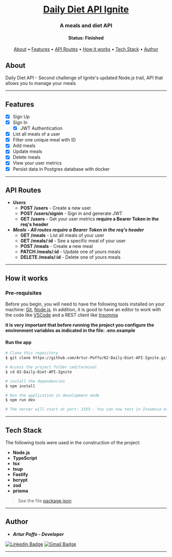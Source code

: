 <h1 align="center">
  <a href="#">Daily Diet API Ignite</a>
</h1>

<h3 align="center">
  A meals and diet API
</h3>

<h4 align="center"> 
	 Status: Finished
</h4>

<p align="center">
 <a href="#about">About</a> •
 <a href="#features">Features</a> •
 <a href="#api-routes">API Routes</a> • 
 <a href="#how-it-works">How it works</a> • 
 <a href="#tech-stack">Tech Stack</a> • 
 <a href="#author">Author</a>
</p>


## About

Daily Diet API - Second challenge of Ignite's updated Node.js trail, API that allows you to manage your meals

---

## Features

- [x] Sign Up
- [x] Sign In
  - [x] JWT Authentication
- [x] List all meals of a user
- [x] Filter one unique meal with ID
- [x] Add meals
- [x] Update meals
- [x] Delete meals
- [x] View your user metrics
- [x] Persist data in Postgres database with docker

---

## API Routes

- **_Users_**
  - **POST /users** - Create a new user
  - **POST /users/signin** - Sign in and generate JWT
  - **GET /users** - Get your user metrics **require a Bearer Token in the req's header**
- **_Meals - All routes require a Bearer Token in the req's header_**
  - **GET /meals** - List all meals of your user
  - **GET /meals/:id** - See a specific meal of your user
  - **POST /meals** - Create a new meal
  - **PATCH /meals/:id** - Update one of yours meals
  - **DELETE /meals/:id** - Delete one of yours meals

---

## How it works

### Pre-requisites

Before you begin, you will need to have the following tools installed on your machine:
[Git](https://git-scm.com), [Node.js](https://nodejs.org/en/).
In addition, it is good to have an editor to work with the code like [VSCode](https://code.visualstudio.com/) and a REST client like [Insomnia](https://insomnia.rest/)

**it is very important that before running the project you configure the environment variables as indicated in the file: .env.example**

#### Run the app

```bash
# Clone this repository
$ git clone https://github.com/Artur-Poffo/02-Daily-Diet-API-Ignite.git

# Access the project folder cmd/terminal
$ cd 02-Daily-Diet-API-Ignite

# install the dependencies
$ npm install

# Run the application in development mode
$ npm run dev

# The server will start at port: 3333 - You can now test in Insomnia or another REST client: http://localhost:3333
```

---

## Tech Stack

The following tools were used in the construction of the project:

- **Node.js**
- **TypeScript**
- **tsx**
- **tsup**
- **Fastify**
- **bcrypt**
- **zod**
- **prisma**

> See the file  [package.json](https://github.com/Artur-Poffo/02-Daily-Diet-API-Ignite/blob/main/package.json)

---

## Author

- _**Artur Poffo - Developer**_

[![Linkedin Badge](https://img.shields.io/badge/-Artur-blue?style=flat-square&logo=Linkedin&logoColor=white&link=https://www.linkedin.com/in/arturpoffo/)](https://www.linkedin.com/in/arturpoffo/)
[![Gmail Badge](https://img.shields.io/badge/-arturpoffop@gmail.com-c14438?style=flat-square&logo=Gmail&logoColor=white&link=mailto:tgmarinho@gmail.com)](mailto:arturpoffop@gmail.com)

---